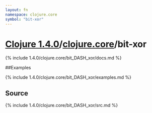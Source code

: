 ```yaml
---
layout: fn
namespace: clojure.core
symbol: "bit-xor"
---
```


# [Clojure 1.4.0](../../)/[clojure.core](../)/bit-xor

{% include 1.4.0/clojure.core/bit_DASH_xor/docs.md %}

##Examples

{% include 1.4.0/clojure.core/bit_DASH_xor/examples.md %}
## Source
{% include 1.4.0/clojure.core/bit_DASH_xor/src.md %}

